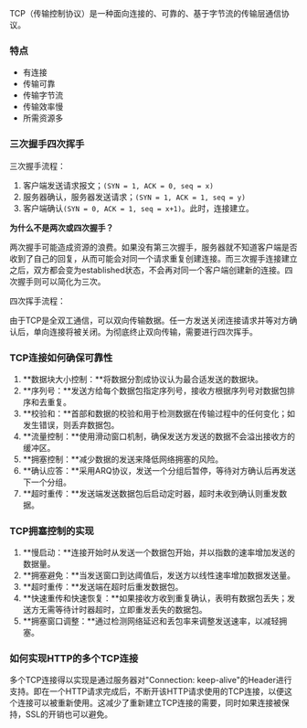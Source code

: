 
TCP（传输控制协议）是一种面向连接的、可靠的、基于字节流的传输层通信协议。

### 特点

- 有连接
- 传输可靠
- 传输字节流
- 传输效率慢
- 所需资源多

### 三次握手四次挥手

三次握手流程：

1. 客户端发送请求报文；`(SYN = 1, ACK = 0, seq = x)`
2. 服务器确认，服务器发送请求；`(SYN = 1, ACK = 1, seq = y)`
3. 客户端确认`(SYN = 0, ACK = 1, seq = x+1)`。此时，连接建立。

**为什么不是两次或四次握手？**

两次握手可能造成资源的浪费。如果没有第三次握手，服务器就不知道客户端是否收到了自己的回复，从而可能会对同一个请求重复创建连接。而三次握手连接建立之后，双方都会变为established状态，不会再对同一个客户端创建新的连接。四次握手则可以简化为三次。

四次挥手流程：

由于TCP是全双工通信，可以双向传输数据。任一方发送关闭连接请求并等对方确认后，单向连接将被关闭。为彻底终止双向传输，需要进行四次挥手。

### TCP连接如何确保可靠性

1. **数据块大小控制：**将数据分割成协议认为最合适发送的数据块。
2. **序列号：**发送方给每个数据包指定序列号，接收方根据序列号对数据包排序和去重复。
3. **校验和：**首部和数据的校验和用于检测数据在传输过程中的任何变化；如发生错误，则丢弃数据包。
4. **流量控制：**使用滑动窗口机制，确保发送方发送的数据不会溢出接收方的缓冲区。
5. **拥塞控制：**减少数据的发送来降低网络拥塞的风险。
6. **确认应答：**采用ARQ协议，发送一个分组后暂停，等待对方确认后再发送下一个分组。
7. **超时重传：**发送端发送数据包后启动定时器，超时未收到确认则重发数据。

### TCP拥塞控制的实现

1. **慢启动：**连接开始时从发送一个数据包开始，并以指数的速率增加发送的数据量。
2. **拥塞避免：**当发送窗口到达阈值后，发送方以线性速率增加数据发送量。
3. **超时重传：**发送端在超时后重发数据包。
4. **快速重传和快速恢复：**如果接收方收到重复确认，表明有数据包丢失；发送方无需等待计时器超时，立即重发丢失的数据包。
5. **拥塞窗口调整：**通过检测网络延迟和丢包率来调整发送速率，以减轻拥塞。

### 如何实现HTTP的多个TCP连接

多个TCP连接得以实现是通过服务器对"Connection: keep-alive"的Header进行支持。即在一个HTTP请求完成后，不断开该HTTP请求使用的TCP连接，以便这个连接可以被重新使用。这减少了重新建立TCP连接的需要，同时如果连接被保持，SSL的开销也可以避免。